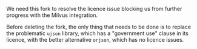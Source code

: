 We need this fork to resolve the licence issue blocking us from further progress with the Milvus integration.

Before deleting the fork, the only thing that needs to be done is to replace the problematic `ujson` library, which has a "government use" clause in its licence, with the better alternative `orjson`, which has no licence issues.
